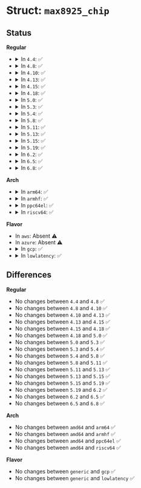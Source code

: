 # Struct: <code>max8925_chip</code>

## Status
<b>Regular</b>
<ul>
<li>
<details>
<summary>In <code>4.4</code>: ✅</summary>

```c
struct max8925_chip {
    struct device *dev;
    struct i2c_client *i2c;
    struct i2c_client *adc;
    struct i2c_client *rtc;
    struct mutex io_lock;
    struct mutex irq_lock;
    int irq_base;
    int core_irq;
    int tsc_irq;
    unsigned int wakeup_flag;
};
```
</details>
</li>
<li>
<details>
<summary>In <code>4.8</code>: ✅</summary>

```c
struct max8925_chip {
    struct device *dev;
    struct i2c_client *i2c;
    struct i2c_client *adc;
    struct i2c_client *rtc;
    struct mutex io_lock;
    struct mutex irq_lock;
    int irq_base;
    int core_irq;
    int tsc_irq;
    unsigned int wakeup_flag;
};
```
</details>
</li>
<li>
<details>
<summary>In <code>4.10</code>: ✅</summary>

```c
struct max8925_chip {
    struct device *dev;
    struct i2c_client *i2c;
    struct i2c_client *adc;
    struct i2c_client *rtc;
    struct mutex io_lock;
    struct mutex irq_lock;
    int irq_base;
    int core_irq;
    int tsc_irq;
    unsigned int wakeup_flag;
};
```
</details>
</li>
<li>
<details>
<summary>In <code>4.13</code>: ✅</summary>

```c
struct max8925_chip {
    struct device *dev;
    struct i2c_client *i2c;
    struct i2c_client *adc;
    struct i2c_client *rtc;
    struct mutex io_lock;
    struct mutex irq_lock;
    int irq_base;
    int core_irq;
    int tsc_irq;
    unsigned int wakeup_flag;
};
```
</details>
</li>
<li>
<details>
<summary>In <code>4.15</code>: ✅</summary>

```c
struct max8925_chip {
    struct device *dev;
    struct i2c_client *i2c;
    struct i2c_client *adc;
    struct i2c_client *rtc;
    struct mutex io_lock;
    struct mutex irq_lock;
    int irq_base;
    int core_irq;
    int tsc_irq;
    unsigned int wakeup_flag;
};
```
</details>
</li>
<li>
<details>
<summary>In <code>4.18</code>: ✅</summary>

```c
struct max8925_chip {
    struct device *dev;
    struct i2c_client *i2c;
    struct i2c_client *adc;
    struct i2c_client *rtc;
    struct mutex io_lock;
    struct mutex irq_lock;
    int irq_base;
    int core_irq;
    int tsc_irq;
    unsigned int wakeup_flag;
};
```
</details>
</li>
<li>
<details>
<summary>In <code>5.0</code>: ✅</summary>

```c
struct max8925_chip {
    struct device *dev;
    struct i2c_client *i2c;
    struct i2c_client *adc;
    struct i2c_client *rtc;
    struct mutex io_lock;
    struct mutex irq_lock;
    int irq_base;
    int core_irq;
    int tsc_irq;
    unsigned int wakeup_flag;
};
```
</details>
</li>
<li>
<details>
<summary>In <code>5.3</code>: ✅</summary>

```c
struct max8925_chip {
    struct device *dev;
    struct i2c_client *i2c;
    struct i2c_client *adc;
    struct i2c_client *rtc;
    struct mutex io_lock;
    struct mutex irq_lock;
    int irq_base;
    int core_irq;
    int tsc_irq;
    unsigned int wakeup_flag;
};
```
</details>
</li>
<li>
<details>
<summary>In <code>5.4</code>: ✅</summary>

```c
struct max8925_chip {
    struct device *dev;
    struct i2c_client *i2c;
    struct i2c_client *adc;
    struct i2c_client *rtc;
    struct mutex io_lock;
    struct mutex irq_lock;
    int irq_base;
    int core_irq;
    int tsc_irq;
    unsigned int wakeup_flag;
};
```
</details>
</li>
<li>
<details>
<summary>In <code>5.8</code>: ✅</summary>

```c
struct max8925_chip {
    struct device *dev;
    struct i2c_client *i2c;
    struct i2c_client *adc;
    struct i2c_client *rtc;
    struct mutex io_lock;
    struct mutex irq_lock;
    int irq_base;
    int core_irq;
    int tsc_irq;
    unsigned int wakeup_flag;
};
```
</details>
</li>
<li>
<details>
<summary>In <code>5.11</code>: ✅</summary>

```c
struct max8925_chip {
    struct device *dev;
    struct i2c_client *i2c;
    struct i2c_client *adc;
    struct i2c_client *rtc;
    struct mutex io_lock;
    struct mutex irq_lock;
    int irq_base;
    int core_irq;
    int tsc_irq;
    unsigned int wakeup_flag;
};
```
</details>
</li>
<li>
<details>
<summary>In <code>5.13</code>: ✅</summary>

```c
struct max8925_chip {
    struct device *dev;
    struct i2c_client *i2c;
    struct i2c_client *adc;
    struct i2c_client *rtc;
    struct mutex io_lock;
    struct mutex irq_lock;
    int irq_base;
    int core_irq;
    int tsc_irq;
    unsigned int wakeup_flag;
};
```
</details>
</li>
<li>
<details>
<summary>In <code>5.15</code>: ✅</summary>

```c
struct max8925_chip {
    struct device *dev;
    struct i2c_client *i2c;
    struct i2c_client *adc;
    struct i2c_client *rtc;
    struct mutex io_lock;
    struct mutex irq_lock;
    int irq_base;
    int core_irq;
    int tsc_irq;
    unsigned int wakeup_flag;
};
```
</details>
</li>
<li>
<details>
<summary>In <code>5.19</code>: ✅</summary>

```c
struct max8925_chip {
    struct device *dev;
    struct i2c_client *i2c;
    struct i2c_client *adc;
    struct i2c_client *rtc;
    struct mutex io_lock;
    struct mutex irq_lock;
    int irq_base;
    int core_irq;
    int tsc_irq;
    unsigned int wakeup_flag;
};
```
</details>
</li>
<li>
<details>
<summary>In <code>6.2</code>: ✅</summary>

```c
struct max8925_chip {
    struct device *dev;
    struct i2c_client *i2c;
    struct i2c_client *adc;
    struct i2c_client *rtc;
    struct mutex io_lock;
    struct mutex irq_lock;
    int irq_base;
    int core_irq;
    int tsc_irq;
    unsigned int wakeup_flag;
};
```
</details>
</li>
<li>
<details>
<summary>In <code>6.5</code>: ✅</summary>

```c
struct max8925_chip {
    struct device *dev;
    struct i2c_client *i2c;
    struct i2c_client *adc;
    struct i2c_client *rtc;
    struct mutex io_lock;
    struct mutex irq_lock;
    int irq_base;
    int core_irq;
    int tsc_irq;
    unsigned int wakeup_flag;
};
```
</details>
</li>
<li>
<details>
<summary>In <code>6.8</code>: ✅</summary>

```c
struct max8925_chip {
    struct device *dev;
    struct i2c_client *i2c;
    struct i2c_client *adc;
    struct i2c_client *rtc;
    struct mutex io_lock;
    struct mutex irq_lock;
    int irq_base;
    int core_irq;
    int tsc_irq;
    unsigned int wakeup_flag;
};
```
</details>
</li>
</ul>
<b>Arch</b>
<ul>
<li>
<details>
<summary>In <code>arm64</code>: ✅</summary>

```c
struct max8925_chip {
    struct device *dev;
    struct i2c_client *i2c;
    struct i2c_client *adc;
    struct i2c_client *rtc;
    struct mutex io_lock;
    struct mutex irq_lock;
    int irq_base;
    int core_irq;
    int tsc_irq;
    unsigned int wakeup_flag;
};
```
</details>
</li>
<li>
<details>
<summary>In <code>armhf</code>: ✅</summary>

```c
struct max8925_chip {
    struct device *dev;
    struct i2c_client *i2c;
    struct i2c_client *adc;
    struct i2c_client *rtc;
    struct mutex io_lock;
    struct mutex irq_lock;
    int irq_base;
    int core_irq;
    int tsc_irq;
    unsigned int wakeup_flag;
};
```
</details>
</li>
<li>
<details>
<summary>In <code>ppc64el</code>: ✅</summary>

```c
struct max8925_chip {
    struct device *dev;
    struct i2c_client *i2c;
    struct i2c_client *adc;
    struct i2c_client *rtc;
    struct mutex io_lock;
    struct mutex irq_lock;
    int irq_base;
    int core_irq;
    int tsc_irq;
    unsigned int wakeup_flag;
};
```
</details>
</li>
<li>
<details>
<summary>In <code>riscv64</code>: ✅</summary>

```c
struct max8925_chip {
    struct device *dev;
    struct i2c_client *i2c;
    struct i2c_client *adc;
    struct i2c_client *rtc;
    struct mutex io_lock;
    struct mutex irq_lock;
    int irq_base;
    int core_irq;
    int tsc_irq;
    unsigned int wakeup_flag;
};
```
</details>
</li>
</ul>
<b>Flavor</b>
<ul>
<li>
In <code>aws</code>: Absent ⚠️
</li>
<li>
In <code>azure</code>: Absent ⚠️
</li>
<li>
<details>
<summary>In <code>gcp</code>: ✅</summary>

```c
struct max8925_chip {
    struct device *dev;
    struct i2c_client *i2c;
    struct i2c_client *adc;
    struct i2c_client *rtc;
    struct mutex io_lock;
    struct mutex irq_lock;
    int irq_base;
    int core_irq;
    int tsc_irq;
    unsigned int wakeup_flag;
};
```
</details>
</li>
<li>
<details>
<summary>In <code>lowlatency</code>: ✅</summary>

```c
struct max8925_chip {
    struct device *dev;
    struct i2c_client *i2c;
    struct i2c_client *adc;
    struct i2c_client *rtc;
    struct mutex io_lock;
    struct mutex irq_lock;
    int irq_base;
    int core_irq;
    int tsc_irq;
    unsigned int wakeup_flag;
};
```
</details>
</li>
</ul>

## Differences
<b>Regular</b>
<ul>
<li>
No changes between <code>4.4</code> and <code>4.8</code> ✅
</li>
<li>
No changes between <code>4.8</code> and <code>4.10</code> ✅
</li>
<li>
No changes between <code>4.10</code> and <code>4.13</code> ✅
</li>
<li>
No changes between <code>4.13</code> and <code>4.15</code> ✅
</li>
<li>
No changes between <code>4.15</code> and <code>4.18</code> ✅
</li>
<li>
No changes between <code>4.18</code> and <code>5.0</code> ✅
</li>
<li>
No changes between <code>5.0</code> and <code>5.3</code> ✅
</li>
<li>
No changes between <code>5.3</code> and <code>5.4</code> ✅
</li>
<li>
No changes between <code>5.4</code> and <code>5.8</code> ✅
</li>
<li>
No changes between <code>5.8</code> and <code>5.11</code> ✅
</li>
<li>
No changes between <code>5.11</code> and <code>5.13</code> ✅
</li>
<li>
No changes between <code>5.13</code> and <code>5.15</code> ✅
</li>
<li>
No changes between <code>5.15</code> and <code>5.19</code> ✅
</li>
<li>
No changes between <code>5.19</code> and <code>6.2</code> ✅
</li>
<li>
No changes between <code>6.2</code> and <code>6.5</code> ✅
</li>
<li>
No changes between <code>6.5</code> and <code>6.8</code> ✅
</li>
</ul>
<b>Arch</b>
<ul>
<li>
No changes between <code>amd64</code> and <code>arm64</code> ✅
</li>
<li>
No changes between <code>amd64</code> and <code>armhf</code> ✅
</li>
<li>
No changes between <code>amd64</code> and <code>ppc64el</code> ✅
</li>
<li>
No changes between <code>amd64</code> and <code>riscv64</code> ✅
</li>
</ul>
<b>Flavor</b>
<ul>
<li>
No changes between <code>generic</code> and <code>gcp</code> ✅
</li>
<li>
No changes between <code>generic</code> and <code>lowlatency</code> ✅
</li>
</ul>
